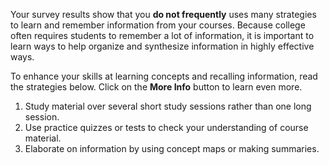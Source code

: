 Your survey results show that you **do not frequently** uses many strategies to learn and remember information from your courses. Because college often requires students to remember a lot of information, it is important to learn ways to help organize and synthesize information in highly effective ways.

To enhance your skills at learning concepts and recalling information, read the strategies below. Click on the **More Info** button to learn even more. 

1.	Study material over several short study sessions rather than one long session.
2.	Use practice quizzes or tests to check your understanding of course material. 
3.	Elaborate on information by using concept maps or making summaries.
